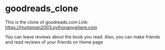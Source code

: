 # goodreads_clone
This is the clone of goodreads.com
Link: https://Huntsman2003.pythonanywhere.com

You can leave reviews about the book you read.
Also, you can make friends and read reviews of your friends on Home page
